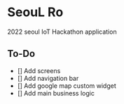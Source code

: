 # SeouL Ro

2022 seoul IoT Hackathon application

## To-Do

- [] Add screens
- [] Add navigation bar
- [] Add google map custom widget
- [] Add main business logic
